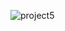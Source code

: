![project5](https://github.com/offfahad/grocery-shopping-app/assets/19569802/8c2b528a-d78e-4fd9-9549-4f6bf01828d1)
